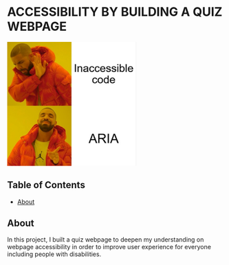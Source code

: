 <h1>ACCESSIBILITY BY BUILDING A QUIZ WEBPAGE</h1>
<a href="https://github.com/Huclark/memes"><img src="https://github.com/Huclark/memes/blob/main/webpage_accessibility-meme.png?raw=true" alt="A meme on using Typography" width="300" /></a>

## Table of Contents
- [About](#about)

## About
In this project, I built a quiz webpage to deepen my understanding on webpage accessibility in order to improve user experience for everyone including people with disabilities.
